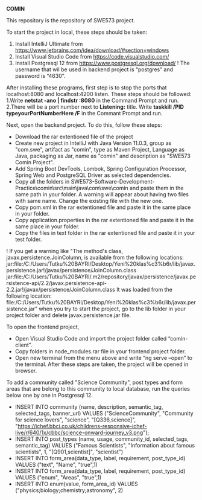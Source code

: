 **COMIN**

This repository is the repository of SWE573 project.

To start the project in local, these steps should be taken:
1. Install IntelliJ Ultimate from https://www.jetbrains.com/idea/download/#section=windows
2. Install Visual Studio Code from https://code.visualstudio.com/
3. Install Postgresql 12 from https://www.postgresql.org/download/
! The username that wil be used in backend project is “postgres” and password is “4630”.
  
After installing these programs, first step is to stop the ports that localhost:8080 and localhost:4200 listen. 
These steps should be followed:
1.Write **netstat -ano | findstr :8080** in the Command Prompt and run.
2.There will be a port number next to **Listening:** title. Write **taskkill /PID typeyourPortNumberHere /F** in the Commant Prompt and run.

Next, open the backend project. To do this, follow these steps:
* Download the rar extentioned file of the project 
* Create new project in IntelliJ with Java Version 11.0.3, group as "com.swe", artifact as "comin", type as Maven Project, Language as Java, packaging as Jar, name as "comin" and description as "SWE573 Comin Project".
* Add Spring Boot DevTools, Lombok, Spring Configuration Processor, Spring Web and PostgreSQL Driver as selected dependencies.
* Copy all the folders in SWE573-Software-Development-Practice\comin\src\main\java\com\swe\comin and paste them in the same path in your folder. A warning will appear about having two files with same name. Change the existing file with the new one.
* Copy pom.xml in the rar extentioned file and paste it in the same place in your folder.
* Copy application.properties in the rar extentioned file and paste it in the same place in your folder.
* Copy the files in text folder in the rar extentioned file and paste it in your test folder.

! If you get a warning like "The method's class, javax.persistence.JoinColumn, is available from the following locations: jar:file:/C:/Users/Tutku%20BAYRI/Desktop/Yeni%20klas%c3%b6r/lib/javax.persistence.jar!/javax/persistence/JoinColumn.class jar:file:/C:/Users/Tutku%20BAYRI/.m2/repository/javax/persistence/javax.persistence-api/2.2/javax.persistence-api-2.2.jar!/javax/persistence/JoinColumn.class It was loaded from the following location: file:/C:/Users/Tutku%20BAYRI/Desktop/Yeni%20klas%c3%b6r/lib/javax.persistence.jar" when you try to start the project, go to the lib folder in your project folder and delete javax.persistence.jar file.
	
  To open the frontend project, 
  * Open Visual Studio Code and import the project folder called “comin-client”. 
  * Copy folders in node_modules.rar file in your frontend project folder. 
  * Open new terminal from the menu above and write “ng serve –open” to the terminal. 
  After these steps are taken, the project will be opened in browser.
	
  To add a community called "Science Community", post types and form areas that are belong to this community to local database, 
  run the queries below one by one in Postgresql 12.
  
* INSERT INTO community (name, description, semantic_tag, selected_tags, banner_url)
VALUES ("ScienceCommunity", "Community for science lovers", "science", "[Q336,science]", 
"https://ichef.bbci.co.uk/childrens-responsive-ichef-live/r/640/1x/cbbc/science-onward-journey_v3.png");
* INSERT INTO post_types (name, usage, community_id, selected_tags, semantic_tag) VALUES 
("Famous Scientists", "Information about famous scientists", 1,  "[Q901,scientist]", "scientist")
* INSERT INTO form_area(data_type, label, requirement, post_type_id) VALUES ("text", "Name", "true",1)
* INSERT INTO form_area(data_type, label, requirement, post_type_id) VALUES ("enum", "Areas", "true",1)
* INSERT INTO enum(value, form_area_id) VALUES ("physics;biology;chemistry;astronomy", 2)
